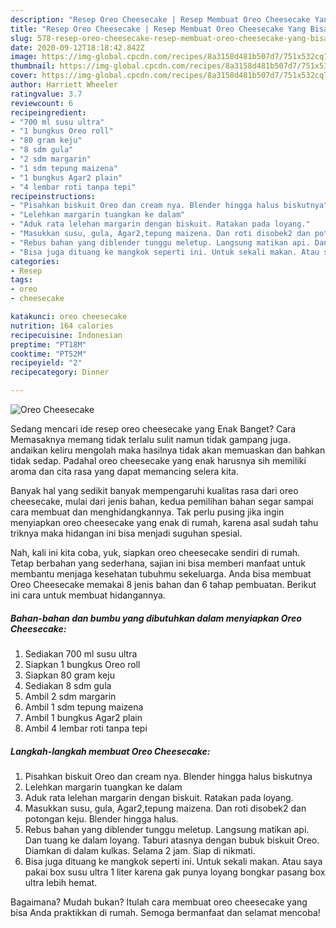 ```yaml
---
description: "Resep Oreo Cheesecake | Resep Membuat Oreo Cheesecake Yang Bisa Manjain Lidah"
title: "Resep Oreo Cheesecake | Resep Membuat Oreo Cheesecake Yang Bisa Manjain Lidah"
slug: 578-resep-oreo-cheesecake-resep-membuat-oreo-cheesecake-yang-bisa-manjain-lidah
date: 2020-09-12T18:18:42.842Z
image: https://img-global.cpcdn.com/recipes/8a3158d481b507d7/751x532cq70/oreo-cheesecake-foto-resep-utama.jpg
thumbnail: https://img-global.cpcdn.com/recipes/8a3158d481b507d7/751x532cq70/oreo-cheesecake-foto-resep-utama.jpg
cover: https://img-global.cpcdn.com/recipes/8a3158d481b507d7/751x532cq70/oreo-cheesecake-foto-resep-utama.jpg
author: Harriett Wheeler
ratingvalue: 3.7
reviewcount: 6
recipeingredient:
- "700 ml susu ultra"
- "1 bungkus Oreo roll"
- "80 gram keju"
- "8 sdm gula"
- "2 sdm margarin"
- "1 sdm tepung maizena"
- "1 bungkus Agar2 plain"
- "4 lembar roti tanpa tepi"
recipeinstructions:
- "Pisahkan biskuit Oreo dan cream nya. Blender hingga halus biskutnya"
- "Lelehkan margarin tuangkan ke dalam"
- "Aduk rata lelehan margarin dengan biskuit. Ratakan pada loyang."
- "Masukkan susu, gula, Agar2,tepung maizena. Dan roti disobek2 dan potongan keju. Blender hingga halus."
- "Rebus bahan yang diblender tunggu meletup. Langsung matikan api. Dan tuang ke dalam loyang. Taburi atasnya dengan bubuk biskuit Oreo. Diamkan di dalam kulkas. Selama 2 jam. Siap di nikmati."
- "Bisa juga dituang ke mangkok seperti ini. Untuk sekali makan. Atau saya pakai box susu ultra 1 liter karena gak punya loyang bongkar pasang box ultra lebih hemat."
categories:
- Resep
tags:
- oreo
- cheesecake

katakunci: oreo cheesecake 
nutrition: 164 calories
recipecuisine: Indonesian
preptime: "PT18M"
cooktime: "PT52M"
recipeyield: "2"
recipecategory: Dinner

---
```



![Oreo Cheesecake](https://img-global.cpcdn.com/recipes/8a3158d481b507d7/751x532cq70/oreo-cheesecake-foto-resep-utama.jpg)

Sedang mencari ide resep oreo cheesecake yang Enak Banget? Cara Memasaknya memang tidak terlalu sulit namun tidak gampang juga. andaikan keliru mengolah maka hasilnya tidak akan memuaskan dan bahkan tidak sedap. Padahal oreo cheesecake yang enak harusnya sih memiliki aroma dan cita rasa yang dapat memancing selera kita.



Banyak hal yang sedikit banyak mempengaruhi kualitas rasa dari oreo cheesecake, mulai dari jenis bahan, kedua pemilihan bahan segar sampai cara membuat dan menghidangkannya. Tak perlu pusing jika ingin menyiapkan oreo cheesecake yang enak di rumah, karena asal sudah tahu triknya maka hidangan ini bisa menjadi suguhan spesial.


Nah, kali ini kita coba, yuk, siapkan oreo cheesecake sendiri di rumah. Tetap berbahan yang sederhana, sajian ini bisa memberi manfaat untuk membantu menjaga kesehatan tubuhmu sekeluarga. Anda bisa membuat Oreo Cheesecake memakai 8 jenis bahan dan 6 tahap pembuatan. Berikut ini cara untuk membuat hidangannya.

<!--inarticleads1-->

##### Bahan-bahan dan bumbu yang dibutuhkan dalam menyiapkan Oreo Cheesecake:

1. Sediakan 700 ml susu ultra
1. Siapkan 1 bungkus Oreo roll
1. Siapkan 80 gram keju
1. Sediakan 8 sdm gula
1. Ambil 2 sdm margarin
1. Ambil 1 sdm tepung maizena
1. Ambil 1 bungkus Agar2 plain
1. Ambil 4 lembar roti tanpa tepi




<!--inarticleads2-->

##### Langkah-langkah membuat Oreo Cheesecake:

1. Pisahkan biskuit Oreo dan cream nya. Blender hingga halus biskutnya
1. Lelehkan margarin tuangkan ke dalam
1. Aduk rata lelehan margarin dengan biskuit. Ratakan pada loyang.
1. Masukkan susu, gula, Agar2,tepung maizena. Dan roti disobek2 dan potongan keju. Blender hingga halus.
1. Rebus bahan yang diblender tunggu meletup. Langsung matikan api. Dan tuang ke dalam loyang. Taburi atasnya dengan bubuk biskuit Oreo. Diamkan di dalam kulkas. Selama 2 jam. Siap di nikmati.
1. Bisa juga dituang ke mangkok seperti ini. Untuk sekali makan. Atau saya pakai box susu ultra 1 liter karena gak punya loyang bongkar pasang box ultra lebih hemat.




Bagaimana? Mudah bukan? Itulah cara membuat oreo cheesecake yang bisa Anda praktikkan di rumah. Semoga bermanfaat dan selamat mencoba!
